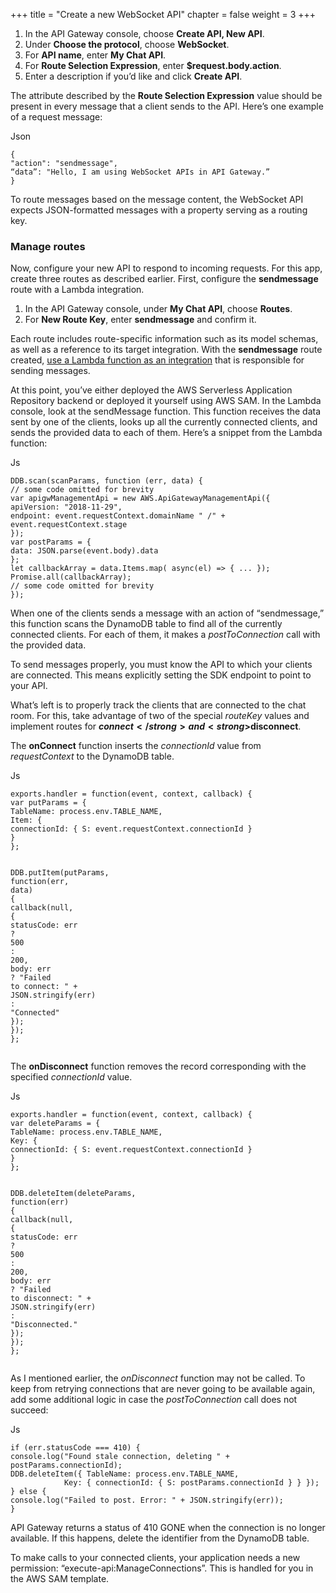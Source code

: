 +++
title = "Create a new WebSocket API"
chapter = false
weight = 3
+++

<ol> 
<li>In the API Gateway console, choose <strong>Create API, New API</strong>.</li> 
<li>Under <strong>Choose the protocol</strong>, choose <strong>WebSocket</strong>.</li> 
<li>For <strong>API name</strong>, enter <strong>My Chat API</strong>.</li> 
<li>For <strong>Route Selection Expression</strong>, enter <strong>$request.body.action</strong>.</li> 
<li>Enter a description if you’d like and click <strong>Create API</strong>.</li> 
</ol> 

The attribute described by the <strong>Route Selection Expression</strong> value should be present in every message that a client sends to the API. Here’s one example of a request message:

<div class="prism-show-language"><div class="prism-show-language-label" data-language="Json">Json</div></div><pre class=" language-json" data-language="Json"><code class=" language-json"><span class="token punctuation">{</span>
<span class="token property">"action"</span><span class="token operator">:</span> <span class="token string">"sendmessage"</span><span class="token punctuation">,</span>
“data”<span class="token operator">:</span> "Hello<span class="token punctuation">,</span> I am using WebSocket APIs in API Gateway.”
<span class="token punctuation">}</span></code></pre> 

To route messages based on the message content, the WebSocket API expects JSON-formatted messages with a property serving as a routing key.

<h3>Manage routes</h3> 

Now, configure your new API to respond to incoming requests. For this app, create three routes as described earlier. First, configure the <strong>sendmessage</strong> route with a Lambda integration.

<ol> 
<li>In the API Gateway console, under <strong>My Chat API</strong>, choose <strong>Routes</strong>.</li> 
<li>For <strong>New Route Key</strong>, enter <strong>sendmessage</strong> and confirm it.</li> 
</ol> 

Each route includes route-specific information such as its model schemas, as well as a reference to its target integration. With the <strong>sendmessage</strong> route created, <a href="https://docs.aws.amazon.com/apigateway/latest/developerguide/api-gateway-create-api-as-simple-proxy-for-lambda.html" target="_blank" rel="noopener">use a Lambda function as an integration</a> that is responsible for sending messages.

At this point, you’ve either deployed the AWS Serverless Application Repository backend or deployed it yourself using AWS SAM. In the Lambda console, look at the sendMessage function. This function receives the data sent by one of the clients, looks up all the currently connected clients, and sends the provided data to each of them. Here’s a snippet from the Lambda function:

<div class="prism-show-language"><div class="prism-show-language-label" data-language="Js">Js</div></div><pre class=" language-js" data-language="Js"><code class=" language-js">DDB<span class="token punctuation">.</span><span class="token function">scan</span><span class="token punctuation">(</span>scanParams<span class="token punctuation">,</span> <span class="token keyword">function</span> <span class="token punctuation">(</span>err<span class="token punctuation">,</span> data<span class="token punctuation">)</span> <span class="token punctuation">{</span>
<span class="token comment" spellcheck="true">// some code omitted for brevity</span>
<span class="token keyword">var</span> apigwManagementApi <span class="token operator">=</span> <span class="token keyword">new</span> <span class="token class-name">AWS<span class="token punctuation">.</span>ApiGatewayManagementApi</span><span class="token punctuation">(</span><span class="token punctuation">{</span>
apiVersion<span class="token punctuation">:</span> <span class="token string">"2018-11-29"</span><span class="token punctuation">,</span>
endpoint<span class="token punctuation">:</span> event<span class="token punctuation">.</span>requestContext<span class="token punctuation">.</span>domainName <span class="token string">" /"</span> <span class="token operator">+</span> event<span class="token punctuation">.</span>requestContext<span class="token punctuation">.</span>stage
<span class="token punctuation">}</span><span class="token punctuation">)</span><span class="token punctuation">;</span>
<span class="token keyword">var</span> postParams <span class="token operator">=</span> <span class="token punctuation">{</span>
data<span class="token punctuation">:</span> JSON<span class="token punctuation">.</span><span class="token function">parse</span><span class="token punctuation">(</span>event<span class="token punctuation">.</span>body<span class="token punctuation">)</span><span class="token punctuation">.</span>data
<span class="token punctuation">}</span><span class="token punctuation">;</span>
<span class="token keyword">let</span> callbackArray <span class="token operator">=</span> data<span class="token punctuation">.</span>Items<span class="token punctuation">.</span><span class="token function">map</span><span class="token punctuation">(</span> <span class="token keyword">async</span><span class="token punctuation">(</span>el<span class="token punctuation">)</span> <span class="token operator">=</span><span class="token operator">&gt;</span> <span class="token punctuation">{</span> <span class="token punctuation">.</span><span class="token punctuation">.</span><span class="token punctuation">.</span> <span class="token punctuation">}</span><span class="token punctuation">)</span><span class="token punctuation">;</span>
Promise<span class="token punctuation">.</span><span class="token function">all</span><span class="token punctuation">(</span>callbackArray<span class="token punctuation">)</span><span class="token punctuation">;</span>
<span class="token comment" spellcheck="true">// some code omitted for brevity</span>
<span class="token punctuation">}</span><span class="token punctuation">)</span><span class="token punctuation">;</span></code></pre> 

When one of the clients sends a message with an action of “sendmessage,” this function scans the DynamoDB table to find all of the currently connected clients. For each of them, it makes a <em>postToConnection</em> call with the provided data.

To send messages properly, you must know the API to which your clients are connected. This means explicitly setting the SDK endpoint to point to your API.

What’s left is to properly track the clients that are connected to the chat room. For this, take advantage of two of the special <em>routeKey</em> values and implement routes for <strong>$connect</strong> and <strong>$disconnect</strong>.

The <strong>onConnect</strong> function inserts the <em>connectionId</em> value from <em>requestContext</em> to the DynamoDB table.

<div class="prism-show-language"><div class="prism-show-language-label" data-language="Js">Js</div></div><pre class=" language-js" data-language="Js"><code class=" language-js">exports<span class="token punctuation">.</span>handler <span class="token operator">=</span> <span class="token keyword">function</span><span class="token punctuation">(</span>event<span class="token punctuation">,</span> context<span class="token punctuation">,</span> callback<span class="token punctuation">)</span> <span class="token punctuation">{</span>
<span class="token keyword">var</span> putParams <span class="token operator">=</span> <span class="token punctuation">{</span>
TableName<span class="token punctuation">:</span> process<span class="token punctuation">.</span>env<span class="token punctuation">.</span>TABLE_NAME<span class="token punctuation">,</span>
Item<span class="token punctuation">:</span> <span class="token punctuation">{</span>
connectionId<span class="token punctuation">:</span> <span class="token punctuation">{</span> S<span class="token punctuation">:</span> event<span class="token punctuation">.</span>requestContext<span class="token punctuation">.</span>connectionId <span class="token punctuation">}</span>
<span class="token punctuation">}</span>
<span class="token punctuation">}</span><span class="token punctuation">;</span>

DDB<span class="token punctuation">.</span><span class="token function">putItem</span><span class="token punctuation">(</span>putParams<span class="token punctuation">,</span> <span class="token keyword">function</span><span class="token punctuation">(</span>err<span class="token punctuation">,</span> data<span class="token punctuation">)</span> <span class="token punctuation">{</span>
<span class="token function">callback</span><span class="token punctuation">(</span><span class="token keyword">null</span><span class="token punctuation">,</span> <span class="token punctuation">{</span>
statusCode<span class="token punctuation">:</span> err <span class="token operator">?</span> <span class="token number">500</span> <span class="token punctuation">:</span> <span class="token number">200</span><span class="token punctuation">,</span>
body<span class="token punctuation">:</span> err <span class="token operator">?</span> <span class="token string">"Failed to connect: "</span> <span class="token operator">+</span> JSON<span class="token punctuation">.</span><span class="token function">stringify</span><span class="token punctuation">(</span>err<span class="token punctuation">)</span> <span class="token punctuation">:</span> <span class="token string">"Connected"</span>
<span class="token punctuation">}</span><span class="token punctuation">)</span><span class="token punctuation">;</span>
<span class="token punctuation">}</span><span class="token punctuation">)</span><span class="token punctuation">;</span>
<span class="token punctuation">}</span><span class="token punctuation">;</span></code></pre> 
<p>The <strong>onDisconnect</strong> function removes the record corresponding with the specified <em>connectionId</em> value.</p> 
<div class="prism-show-language"><div class="prism-show-language-label" data-language="Js">Js</div></div><pre class=" language-js" data-language="Js"><code class=" language-js">exports<span class="token punctuation">.</span>handler <span class="token operator">=</span> <span class="token keyword">function</span><span class="token punctuation">(</span>event<span class="token punctuation">,</span> context<span class="token punctuation">,</span> callback<span class="token punctuation">)</span> <span class="token punctuation">{</span>
<span class="token keyword">var</span> deleteParams <span class="token operator">=</span> <span class="token punctuation">{</span>
TableName<span class="token punctuation">:</span> process<span class="token punctuation">.</span>env<span class="token punctuation">.</span>TABLE_NAME<span class="token punctuation">,</span>
Key<span class="token punctuation">:</span> <span class="token punctuation">{</span>
connectionId<span class="token punctuation">:</span> <span class="token punctuation">{</span> S<span class="token punctuation">:</span> event<span class="token punctuation">.</span>requestContext<span class="token punctuation">.</span>connectionId <span class="token punctuation">}</span>
<span class="token punctuation">}</span>
<span class="token punctuation">}</span><span class="token punctuation">;</span>

DDB<span class="token punctuation">.</span><span class="token function">deleteItem</span><span class="token punctuation">(</span>deleteParams<span class="token punctuation">,</span> <span class="token keyword">function</span><span class="token punctuation">(</span>err<span class="token punctuation">)</span> <span class="token punctuation">{</span>
<span class="token function">callback</span><span class="token punctuation">(</span><span class="token keyword">null</span><span class="token punctuation">,</span> <span class="token punctuation">{</span>
statusCode<span class="token punctuation">:</span> err <span class="token operator">?</span> <span class="token number">500</span> <span class="token punctuation">:</span> <span class="token number">200</span><span class="token punctuation">,</span>
body<span class="token punctuation">:</span> err <span class="token operator">?</span> <span class="token string">"Failed to disconnect: "</span> <span class="token operator">+</span> JSON<span class="token punctuation">.</span><span class="token function">stringify</span><span class="token punctuation">(</span>err<span class="token punctuation">)</span> <span class="token punctuation">:</span> <span class="token string">"Disconnected."</span>
<span class="token punctuation">}</span><span class="token punctuation">)</span><span class="token punctuation">;</span>
<span class="token punctuation">}</span><span class="token punctuation">)</span><span class="token punctuation">;</span>
<span class="token punctuation">}</span><span class="token punctuation">;</span></code></pre> 

As I mentioned earlier, the <em>onDisconnect</em> function may not be called. To keep from retrying connections that are never going to be available again, add some additional logic in case the <em>postToConnection</em> call does not succeed:

<div class="prism-show-language"><div class="prism-show-language-label" data-language="Js">Js</div></div><pre class=" language-js" data-language="Js"><code class=" language-js"><span class="token keyword">if</span> <span class="token punctuation">(</span>err<span class="token punctuation">.</span>statusCode <span class="token operator">===</span> <span class="token number">410</span><span class="token punctuation">)</span> <span class="token punctuation">{</span>
console<span class="token punctuation">.</span><span class="token function">log</span><span class="token punctuation">(</span><span class="token string">"Found stale connection, deleting "</span> <span class="token operator">+</span> postParams<span class="token punctuation">.</span>connectionId<span class="token punctuation">)</span><span class="token punctuation">;</span>
DDB<span class="token punctuation">.</span><span class="token function">deleteItem</span><span class="token punctuation">(</span><span class="token punctuation">{</span> TableName<span class="token punctuation">:</span> process<span class="token punctuation">.</span>env<span class="token punctuation">.</span>TABLE_NAME<span class="token punctuation">,</span>
            Key<span class="token punctuation">:</span> <span class="token punctuation">{</span> connectionId<span class="token punctuation">:</span> <span class="token punctuation">{</span> S<span class="token punctuation">:</span> postParams<span class="token punctuation">.</span>connectionId <span class="token punctuation">}</span> <span class="token punctuation">}</span> <span class="token punctuation">}</span><span class="token punctuation">)</span><span class="token punctuation">;</span>
<span class="token punctuation">}</span> <span class="token keyword">else</span> <span class="token punctuation">{</span>
console<span class="token punctuation">.</span><span class="token function">log</span><span class="token punctuation">(</span><span class="token string">"Failed to post. Error: "</span> <span class="token operator">+</span> JSON<span class="token punctuation">.</span><span class="token function">stringify</span><span class="token punctuation">(</span>err<span class="token punctuation">)</span><span class="token punctuation">)</span><span class="token punctuation">;</span>
<span class="token punctuation">}</span></code></pre> 

API Gateway returns a status of 410 GONE when the connection is no longer available. If this happens, delete the identifier from the DynamoDB table.

To make calls to your connected clients, your application needs a new permission: “execute-api:ManageConnections”. This is handled for you in the AWS SAM template.